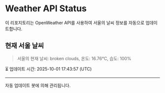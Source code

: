 
# Weather API Status

이 리포지토리는 OpenWeather API를 사용하여 서울의 날씨 정보를 자동으로 업데이트합니다.

## 현재 서울 날씨
> 서울의 현재 날씨: broken clouds, 온도: 16.76°C, 습도: 100%

⏳ 업데이트 시간: 2025-10-01 17:43:57 (UTC)

---
자동 업데이트 봇에 의해 관리됩니다.
